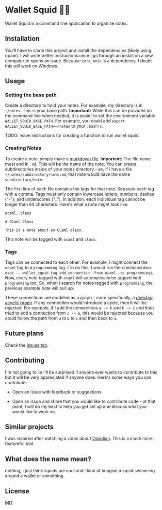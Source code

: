 # Wallet Squid 💼🦑

Wallet Squid is a command line application to organize notes.

## Installation

You'll have to clone this project and install the dependencies (likely using opam). I
will write better instructions once I go through an install on a new computer or opens
an issue.  Because `core_unix` is a dependency, I doubt this will work on Windows.

## Usage

### Setting the base path

Create a directory to hold your notes.  For example, my directory is in `~/notes`.  This
is your base path.  **Important:** While this can be provided on the command line when
needed, it is easier to set the environment variable `WALLET_SQUID_BASE_PATH`. For
example, you could add `export WALLET_SQUID_BASE_PATH=~/notes` to your `.bashrc`.

TODO: leave instructions for creating a function to run wallet squid.

### Creating Notes

To create a note, simply make a [markdown file](https://www.markdownguide.org/).
**Important:** The file name must end in `.md`.  This will be the name of the note. You
can create subdirectories inside of your notes directory - so, if I have a file
`~/notes/subdirectory/note.md`, that note would have the name `subdirectory/note`.

The first line of each file contains the tags for that note.  Separate each tag with a
comma.  Tags must only contain lowercase letters, numbers, dashes ("-"), and underscores
("_").  In addition, each individual tag cannot be longer than 64 characters. Here's
what a note might look like:

```
ocaml, class

# OCaml Class

This is a note about an OCaml class.
```

This note will be tagged with `ocaml` and `class`.

### Tags

Tags can be connected to each other.  For example, I might connect the `ocaml` tag to a
`programming` tag.  (To do this, I would run the command `dune exec -- wallet_squid tag
add_connection -from ocaml -to programming`).  Now, every note tagged with `ocaml` will
automatically be tagged with `programming` too. So, when I search for notes tagged with
`programming`, the previous example note will pull up.

These connections are modeled as a graph - more specifically, a [directed acyclic
graph](https://www.ibm.com/think/topics/directed-acyclic-graph).  If any connection
would introduce a cycle, then it will be rejected.  For example, if I add the
connections `a -> b` and `b -> c` and then tried to add a connection from `c -> a`, this
would be rejected because you could follow the path from `a` to `b` to `c` and then back
to `a`.

## Future plans

Check the [issues tab](https://github.com/LeedsJohn/wallet-squid/issues).

## Contributing

I'm not going to lie I'll be surprised if anyone ever wants to contribute to this but it
will be very appreciated if anyone does.  Here's some ways you can contribute:

* Open an issue with feedback or suggestions

* Open an issue and share that you would like to contribute code - at that point, I will
  do my best to help you get set up and discuss what you would like to work on.

## Similar projects

I was inspired after watching a video about [Obsidian](https://obsidian.md/).  This is a
much more featureful tool.

## What does the name mean?

nothing, i just think squids are cool and I kind of imagine a squid swimming around a
wallet or something.

## License

[MIT](https://github.com/LeedsJohn/wallet-squid/blob/main/LICENSE)

